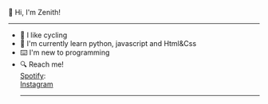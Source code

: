 👋 Hi, I'm Zenith!<hr>
- 🚴 I like cycling
- 🌱 I'm currently learn python, javascript and Html&Css
- ⌨️ I'm new to programming
- 🔍 Reach me!<br>
 [Spotify](https://open.spotify.com/user/9szkz6uljafriuut3ej66h1qc?si=wll-v7hSRG2q2iD_UOKrIQ&utm_source=copy-link):<br>
 [Instagram](https://www.instagram.com/ag.f04/)<hr>






<!---
Zenith48/Zenith48 is a ✨ special ✨ repository because its `README.md` (this file) appears on your GitHub profile.
You can click the Preview link to take a look at your changes.
--->
